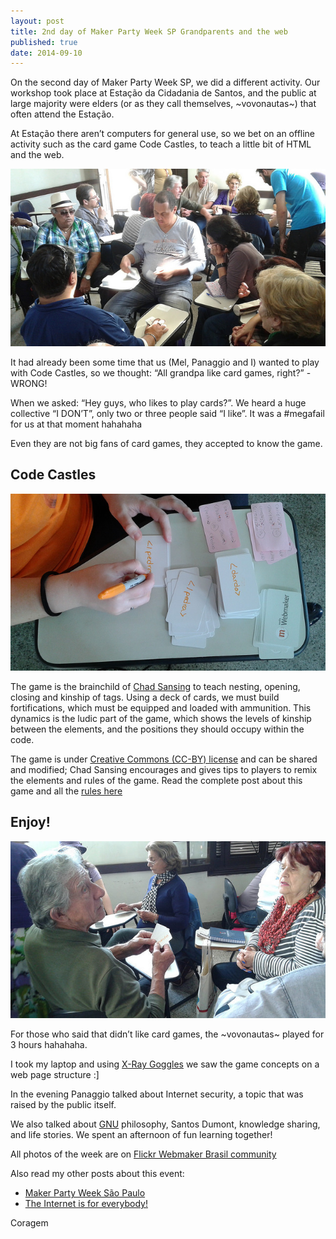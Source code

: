 ```yaml
---
layout: post
title: 2nd day of Maker Party Week SP Grandparents and the web
published: true
date: 2014-09-10
---
```

On the second day of Maker Party Week SP, we did a different activity. Our workshop took place at Estação da Cidadania de Santos, and the public at large majority were elders (or as they call themselves, ~vovonautas~) that often attend the Estação.

At Estação there aren’t computers for general use, so we bet on an offline activity such as the card game Code Castles, to teach a little bit of HTML and the web.

![Foto vovonautas](https://raw.githubusercontent.com/Coragem/blog/gh-pages/_posts/img/makerpartyweeksp/vovonautas.jpg)

It had already been some time that us (Mel, Panaggio and I) wanted to play with Code Castles, so we thought: “All grandpa like card games, right?” - WRONG!

When we asked: “Hey guys, who likes to play cards?”. We heard a huge collective “I DON’T”, only two or three people said “I like”. It was a #megafail for us at that moment hahahaha

Even they are not big fans of card games, they accepted to know the game.

## Code Castles

![Code Castles cards](https://raw.githubusercontent.com/Coragem/blog/gh-pages/_posts/img/makerpartyweeksp/cards-codecastles.jpg)

The game is the brainchild of [Chad Sansing](https://twitter.com/chadsansing) to teach nesting, opening, closing and kinship of tags. Using a deck of cards, we must build fortifications, which must be equipped and loaded with ammunition. This dynamics is the ludic part of the game, which shows the levels of kinship between the elements, and the positions they should occupy within the code.

The game is under [Creative Commons (CC-BY) license](https://creativecommons.org/licenses/by/3.0/) and can be shared and modified; Chad Sansing encourages and gives tips to players to remix the elements and rules of the game. Read the complete post about this game and all the [rules here](https://chadsansing.makes.org/thimble/LTE4MzMwNDE5MjA=/code-castles-a-game-about-parentchild-elements)

## Enjoy!

![Vovonautas playing Code Castles](https://raw.githubusercontent.com/Coragem/blog/gh-pages/_posts/img/makerpartyweeksp/vovonautas-playing-code-castles.jpg)

For those who said that didn’t like card games, the ~vovonautas~  played for 3 hours hahahaha.

I took my laptop and using [X-Ray Goggles](https://goggles.webmaker.org/) we saw the game concepts on a web page structure :]

In the evening Panaggio talked about Internet security, a topic that was raised by the public itself.

We also talked about [GNU](http://www.gnu.org/) philosophy, Santos Dumont, knowledge sharing, and life stories. We spent an afternoon of fun learning together!

All photos of the week are on [Flickr Webmaker Brasil community](https://www.flickr.com/photos/webmakerbrasil)

Also read my other posts about this event:

- [Maker Party Week São Paulo](https://coragem.github.io/blog/maker-party-week-sp/)
- [The Internet is for everybody!](https://coragem.github.io/blog/the-internet-is-for-everybody/)

Coragem

